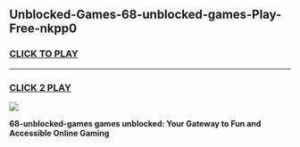 
## Unblocked-Games-68-unblocked-games-Play-Free-nkpp0
<h3>
<a href="https://premium76.site?title=68-unblocked-games&ref=18A1">CLICK TO PLAY</a></h3>
<hr>

<h3>
<a href="https://premium76.site?title=68-unblocked-games&ref=18A1">CLICK 2 PLAY</a>
  
</h3>

<a href="https://premium76.site?title=68-unblocked-games&ref=18A1"><img src="https://clearcache.store/games.png"></a>


**68-unblocked-games games unblocked: Your Gateway to Fun and Accessible Online Gaming**
